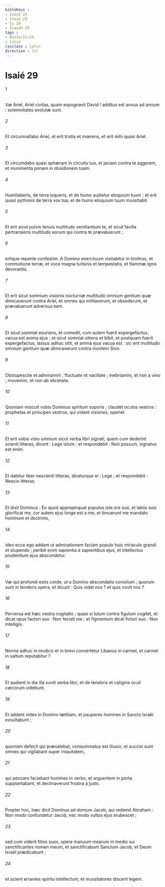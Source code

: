 ```yaml
---
bibleKeys : 
- Isaié 29
- Isaïe 29
- Is 29
- Isaiah 29
tags : 
- Bible/Is/29
- latin
cssclass : latin
direction : ltr
---
```


# Isaié 29

###### 1
Væ Ariel, Ariel civitas, quam expugnavit David ! additus est annus ad annum : solemnitates evolutæ sunt.
###### 2
Et circumvallabo Ariel, et erit tristis et mœrens, et erit mihi quasi Ariel.
###### 3
Et circumdabo quasi sphæram in circuitu tuo, et jaciam contra te aggerem, et munimenta ponam in obsidionem tuam.
###### 4
Humiliaberis, de terra loqueris, et de humo audietur eloquium tuum ; et erit quasi pythonis de terra vox tua, et de humo eloquium tuum mussitabit.
###### 5
Et erit sicut pulvis tenuis multitudo ventilantium te, et sicut favilla pertransiens multitudo eorum qui contra te prævaluerunt ;
###### 6
eritque repente confestim. A Domino exercituum visitabitur in tonitruo, et commotione terræ, et voce magna turbinis et tempestatis, et flammæ ignis devorantis.
###### 7
Et erit sicut somnium visionis nocturnæ multitudo omnium gentium quæ dimicaverunt contra Ariel, et omnes qui militaverunt, et obsederunt, et prævaluerunt adversus eam.
###### 8
Et sicut somniat esuriens, et comedit, cum autem fuerit expergefactus, vacua est anima ejus ; et sicut somniat sitiens et bibit, et postquam fuerit expergefactus, lassus adhuc sitit, et anima ejus vacua est : sic erit multitudo omnium gentium quæ dimicaverunt contra montem Sion.
###### 9
Obstupescite et admiramini ; fluctuate et vacillate ; inebriamini, et non a vino ; movemini, et non ab ebrietate.
###### 10
Quoniam miscuit vobis Dominus spiritum soporis ; claudet oculos vestros : prophetas et principes vestros, qui vident visiones, operiet.
###### 11
Et erit vobis visio omnium sicut verba libri signati, quem cum dederint scienti litteras, dicent : Lege istum : et respondebit : Non possum, signatus est enim.
###### 12
Et dabitur liber nescienti litteras, diceturque ei : Lege ; et respondebit : Nescio litteras.
###### 13
Et dixit Dominus : Eo quod appropinquat populus iste ore suo, et labiis suis glorificat me, cor autem ejus longe est a me, et timuerunt me mandato hominum et doctrinis,
###### 14
ideo ecce ego addam ut admirationem faciam populo huic miraculo grandi et stupendo ; peribit enim sapientia a sapientibus ejus, et intellectus prudentium ejus abscondetur.
###### 15
Væ qui profundi estis corde, ut a Domino abscondatis consilium ; quorum sunt in tenebris opera, et dicunt : Quis videt nos ? et quis novit nos ?
###### 16
Perversa est hæc vestra cogitatio ; quasi si lutum contra figulum cogitet, et dicat opus factori suo : Non fecisti me ; et figmentum dicat fictori suo : Non intelligis.
###### 17
Nonne adhuc in modico et in brevi convertetur Libanus in carmel, et carmel in saltum reputabitur ?
###### 18
Et audient in die illa surdi verba libri, et de tenebris et caligine oculi cæcorum videbunt.
###### 19
Et addent mites in Domino lætitiam, et pauperes homines in Sancto Israël exsultabunt ;
###### 20
quoniam defecit qui prævalebat, consummatus est illusor, et succisi sunt omnes qui vigilabant super iniquitatem,
###### 21
qui peccare faciebant homines in verbo, et arguentem in porta supplantabant, et declinaverunt frustra a justo.
###### 22
Propter hoc, hæc dicit Dominus ad domum Jacob, qui redemit Abraham : Non modo confundetur Jacob, nec modo vultus ejus erubescet ;
###### 23
sed cum viderit filios suos, opera manuum mearum in medio sui sanctificantes nomen meum, et sanctificabunt Sanctum Jacob, et Deum Israël prædicabunt ;
###### 24
et scient errantes spiritu intellectum, et mussitatores discent legem.
